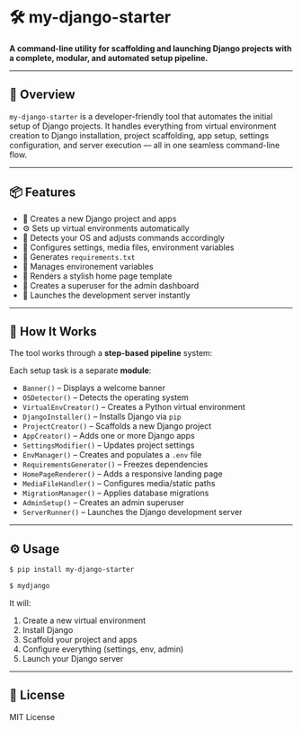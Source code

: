 # 🛠️ my-django-starter

**A command-line utility for scaffolding and launching Django projects with a complete, modular, and automated setup pipeline.**

---

## 🚀 Overview

`my-django-starter` is a developer-friendly tool that automates the initial setup of Django projects. It handles everything from virtual environment creation to Django installation, project scaffolding, app setup, settings configuration, and server execution — all in one seamless command-line flow.

---

## 📦 Features

- 📁 Creates a new Django project and apps
- ⚙️  Sets up virtual environments automatically
- 🧪 Detects your OS and adjusts commands accordingly
- 📝 Configures settings, media files, environment variables
- 📄 Generates `requirements.txt`
- 📄 Manages environement variables
- 🧙 Renders a stylish home page template
- 👤 Creates a superuser for the admin dashboard
- 🚀 Launches the development server instantly

---

## 🔧 How It Works

The tool works through a **step-based pipeline** system:

Each setup task is a separate **module**:

- `Banner()` – Displays a welcome banner  
- `OSDetector()` – Detects the operating system  
- `VirtualEnvCreator()` – Creates a Python virtual environment  
- `DjangoInstaller()` – Installs Django via `pip`  
- `ProjectCreator()` – Scaffolds a new Django project  
- `AppCreator()` – Adds one or more Django apps  
- `SettingsModifier()` – Updates project settings  
- `EnvManager()` – Creates and populates a `.env` file  
- `RequirementsGenerator()` – Freezes dependencies  
- `HomePageRenderer()` – Adds a responsive landing page  
- `MediaFileHandler()` – Configures media/static paths  
- `MigrationManager()` – Applies database migrations  
- `AdminSetup()` – Creates an admin superuser  
- `ServerRunner()` – Launches the Django development server  

---

## ⚙️ Usage
```bash
$ pip install my-django-starter

$ mydjango
```

It will:

1. Create a new virtual environment  
2. Install Django  
3. Scaffold your project and apps  
4. Configure everything (settings, env, admin)  
5. Launch your Django server  

---

## 📜 License

MIT License
